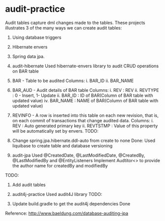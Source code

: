 # audit-practice
Audit tables capture dml changes made to the tables. These projects illustrates 3 of the many ways we can create audit tables:
1. Using database triggers
2. Hibernate envers
3. Spring data jpa.

1. audit-hibernate
Used hibernate-envers library to audit CRUD operations on BAR table
  1. BAR - Table to be audited
    Columns:
      i. BAR_ID
      ii. BAR_NAME
  2. BAR_AUD - Audit details of BAR table
    Columns:
      i. REV      : REV
      ii. REVTYPE  : 0 - Insert, 1- Update 
      ii. BAR_ID   : ID of BAR(Column of BAR table with updated value)
      iv. BAR_NAME : NAME of BAR(Column of BAR table with updated value)
  3. REVINFO - A row is inserted into this table on each new revision, that is, on each commit of transactions that change audited data. 
    Columns:
      i. REV      : Auto generated primary key
      ii. REVTSTMP : Value of this property will be automatically set by envers.
TODO:
  1. Change spring.jpa.hibernate.ddl-auto from create to none 
      Done: Used liquibase to create table and database versioning

2. audit-jpa
Used @CreatedDate, @LastModifiedDate, @CreatedBy, @LastModifiedBy and @EntityListeners
Implement Audtitor<> to provide the author name for createdBy and modifiedBy

TODO: 
  1. Add audit tables

3. audit4j-practice
Used audit4J library
TODO: 
  1. Update build.gradle to get the audit4j dependencies
      Done

Reference: http://www.baeldung.com/database-auditing-jpa
